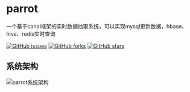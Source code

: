 # parrot
一个基于canal框架的实时数据抽取系统，可以实现mysql更新数据，hbase、hive、redis实时查询

[![GitHub issues](https://img.shields.io/github/issues/gqxie/parrot.svg?style=flat)](https://github.com/gqxie/parrot/issues) [![GitHub forks](https://img.shields.io/github/forks/gqxie/parrot.svg?style=flat)](https://github.com/gqxie/Dev/network) [![GitHub stars](https://img.shields.io/github/stars/gqxie/parrot.svg?style=flat)](https://github.com/gqxie/parrot/stargazers)

## 系统架构
![parrot系统架构](http://oxhq7nx9p.bkt.clouddn.com/canal-clent.png)
